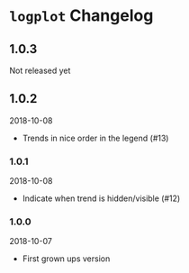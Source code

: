 # `logplot` Changelog

## 1.0.3
Not released yet

## 1.0.2
2018-10-08
* Trends in nice order in the legend (#13)

### 1.0.1
2018-10-08
* Indicate when trend is hidden/visible (#12) 

### 1.0.0
2018-10-07
* First grown ups version